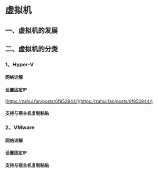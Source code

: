 # 虚拟机

## 一、虚拟机的发展

## 二、虚拟机的分类

### 1、Hyper-V

#### 网络详解

#### 设置固定IP

[https://zahui.fan/posts/6f952944/](https://zahui.fan/posts/6f952944/)

#### 支持与宿主机复制粘贴

### 2、VMware

#### 网络详解

#### 设置固定IP

#### 支持与宿主机复制粘贴

